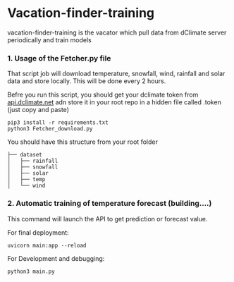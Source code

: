# Vacation-finder-training

vacation-finder-training is the vacator which pull data from dClimate server periodically and train models

### 1. Usage of the Fetcher.py file
That script job will download temperature, snowfall, wind, rainfall and solar data and store locally.
This will be done every 2 hours.

Befre you run this script, you should get your dclimate token from [api.dclimate.net](https://api.dclimate.net) adn store it in your root repo in a hidden file called .token (just copy and paste)

```
pip3 install -r requirements.txt
python3 Fetcher_download.py
```

You should have this structure from your root folder

```
├── dataset
│   ├── rainfall
│   ├── snowfall
│   ├── solar
│   ├── temp
│   └── wind

```

### 2. Automatic training of temperature forecast (building....)
This command will launch the API to get prediction or forecast value.

For final deployment:

```
uvicorn main:app --reload
```
For Development and debugging:

```
python3 main.py
```

